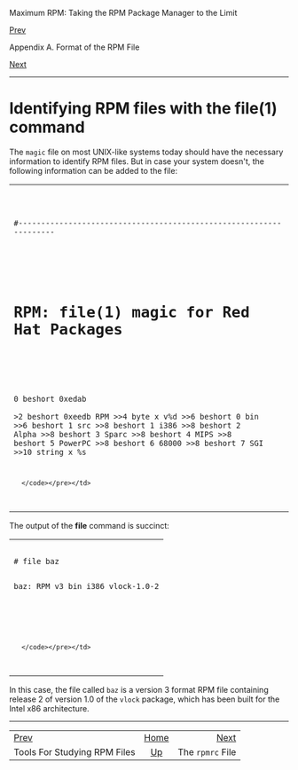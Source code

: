 <div class="NAVHEADER">

Maximum RPM: Taking the RPM Package Manager to the Limit

</div>

[Prev](s1-rpm-file-format-rpm-tools.md)

Appendix A. Format of the RPM File

[Next](ch-rpmrc-file.md)

-----

<div class="sect1">

# <span id="s1-rpm-file-format-file-command">Identifying RPM files with the **file(1)** command</span>

The `magic` file on most UNIX-like systems today should have the
necessary information to identify RPM files. But in case your system
doesn't, the following information can be added to the file:

<table>
<colgroup>
<col style="width: 100%" />
</colgroup>
<tbody>
<tr class="odd">
<td><pre class="screen"><code>#-------------------------------------------------------------------
#
# RPM: file(1) magic for Red Hat Packages
#
0       beshort         0xedab          
&gt;2      beshort         0xeedb          RPM
&gt;&gt;4     byte            x               v%d
&gt;&gt;6     beshort         0               bin
&gt;&gt;6     beshort         1               src
&gt;&gt;8     beshort         1               i386
&gt;&gt;8     beshort         2               Alpha
&gt;&gt;8     beshort         3               Sparc
&gt;&gt;8     beshort         4               MIPS
&gt;&gt;8     beshort         5               PowerPC
&gt;&gt;8     beshort         6               68000
&gt;&gt;8     beshort         7               SGI
&gt;&gt;10    string          x               %s

      </code></pre></td>
</tr>
</tbody>
</table>

The output of the **file** command is succinct:

<table>
<colgroup>
<col style="width: 100%" />
</colgroup>
<tbody>
<tr class="odd">
<td><pre class="screen"><code># file baz
baz: RPM v3 bin i386 vlock-1.0-2

#
      </code></pre></td>
</tr>
</tbody>
</table>

In this case, the file called `baz` is a version 3 format RPM file
containing release 2 of version 1.0 of the `vlock` package, which has
been built for the Intel x86 architecture.

</div>

<div class="NAVFOOTER">

-----

|                                           |                               |                            |
| :---------------------------------------- | :---------------------------: | -------------------------: |
| [Prev](s1-rpm-file-format-rpm-tools.md) |      [Home](index.md)       | [Next](ch-rpmrc-file.md) |
| Tools For Studying RPM Files              | [Up](ch-rpm-file-format.md) |           The `rpmrc` File |

</div>

